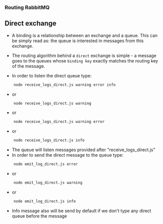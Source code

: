 ### Routing RabbitMQ

## Direct exchange

* A binding is a relationship between an exchange and a queue. This can be simply read as: the queue is interested 
in messages from this exchange.

* The routing algorithm behind a `direct` exchange is simple - a message goes to the queues whose `binding key` 
exactly matches the routing key of the message.
* In order to listen the direct queue type:
```bash
    node receive_logs_direct.js warning error info
```
* or
```bash
    node receive_logs_direct.js warning
```
* or
```bash
    node receive_logs_direct.js warning error
```
* or
```bash
    node receive_logs_direct.js info
```
* The queue will listen messages provided after "receive_logs_direct.js"
* In order to send the direct message to the queue type:
```bash
    node emit_log_direct.js error
```
* or
```bash
    node emit_log_direct.js warning
```
* or
```bash
    node emit_log_direct.js info
```
* Info message also will be send by default if we don't type any direct queue before the message
